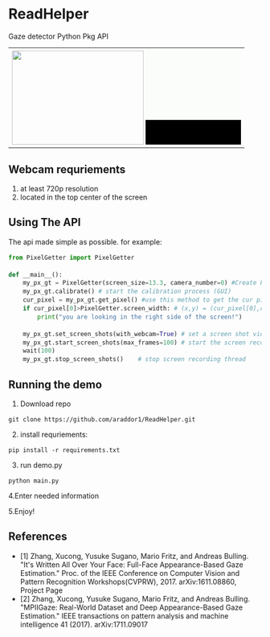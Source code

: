 # ReadHelper
Gaze detector Python Pkg API

<table>
  <tr><td>
<img src="https://i.postimg.cc/tRd9QxgS/readme-img.png" width="262" height="187">
<img src=".idea/video_screen.gif" width="190" height="190">
   </td></tr></table>

## Webcam requriements ##
1. at least 720p resolution
2. located in the top center of the screen

## Using The API ##
The api made simple as possible.
for example:

```python
from PixelGetter import PixelGetter

def __main__():
    my_px_gt = PixelGetter(screen_size=13.3, camera_number=0) #Create PixelGetter
    my_px_gt.calibrate() # start the calibration process (GUI)
    cur_pixel = my_px_gt.get_pixel() #use this method to get the cur pixel from webcam.
    if cur_pixel[0]>PixelGetter.screen_width: # (x,y) = (cur_pixel[0],cur_pixel[1])
        print("you are looking in the right side of the screen!")

    my_px_gt.set_screen_shots(with_webcam=True) # set a screen shot video params
    my_px_gt.start_screen_shots(max_frames=100) # start the screen record session (new thread)
    wait(100)
    my_px_gt.stop_screen_shots()    # stop screen recording thread
```

## Running the demo ##
1. Download repo
```
git clone https://github.com/araddor1/ReadHelper.git
```
2. install requriements:
```
pip install -r requirements.txt
```
3. run demo.py
```
python main.py
```
4.Enter needed information

5.Enjoy!

## References ##
* [1] Zhang, Xucong, Yusuke Sugano, Mario Fritz, and Andreas Bulling. "It's Written All Over Your Face: Full-Face Appearance-Based Gaze Estimation." Proc. of the IEEE Conference on Computer Vision and Pattern Recognition Workshops(CVPRW), 2017. arXiv:1611.08860, Project Page
* [2] Zhang, Xucong, Yusuke Sugano, Mario Fritz, and Andreas Bulling. "MPIIGaze: Real-World Dataset and Deep Appearance-Based Gaze Estimation." IEEE transactions on pattern analysis and machine intelligence 41 (2017). arXiv:1711.09017

